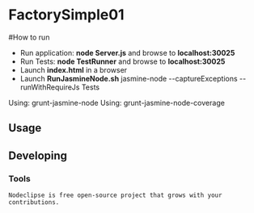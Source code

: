 # FactorySimple01


#How to run

- Run application: **node Server.js** and browse to **localhost:30025**
- Run Tests: **node TestRunner**  and browse to **localhost:30025**
- Launch **index.html** in a browser
- Launch **RunJasmineNode.sh**
    jasmine-node --captureExceptions --runWithRequireJs Tests
    
    
Using: grunt-jasmine-node
Using: grunt-jasmine-node-coverage

## Usage



## Developing



### Tools

    Nodeclipse is free open-source project that grows with your contributions.
